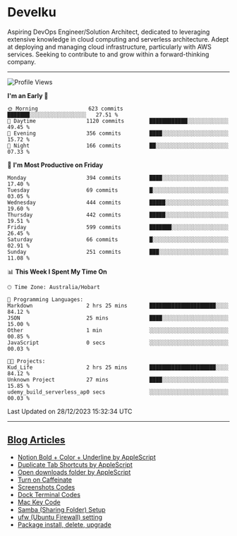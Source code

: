 <h1> Develku </h1>

Aspiring DevOps Engineer/Solution Architect, dedicated to leveraging extensive knowledge in cloud computing and serverless architecture. Adept at deploying and managing cloud infrastructure, particularly with AWS services. Seeking to contribute to and grow within a forward-thinking company.


---

<!--START_SECTION:waka-->
![Profile Views](http://img.shields.io/badge/Profile%20Views-10-blue)

**I'm an Early 🐤** 

```text
🌞 Morning                623 commits         ███████░░░░░░░░░░░░░░░░░░   27.51 % 
🌆 Daytime                1120 commits        ████████████░░░░░░░░░░░░░   49.45 % 
🌃 Evening                356 commits         ████░░░░░░░░░░░░░░░░░░░░░   15.72 % 
🌙 Night                  166 commits         ██░░░░░░░░░░░░░░░░░░░░░░░   07.33 % 
```
📅 **I'm Most Productive on Friday** 

```text
Monday                   394 commits         ████░░░░░░░░░░░░░░░░░░░░░   17.40 % 
Tuesday                  69 commits          █░░░░░░░░░░░░░░░░░░░░░░░░   03.05 % 
Wednesday                444 commits         █████░░░░░░░░░░░░░░░░░░░░   19.60 % 
Thursday                 442 commits         █████░░░░░░░░░░░░░░░░░░░░   19.51 % 
Friday                   599 commits         ███████░░░░░░░░░░░░░░░░░░   26.45 % 
Saturday                 66 commits          █░░░░░░░░░░░░░░░░░░░░░░░░   02.91 % 
Sunday                   251 commits         ███░░░░░░░░░░░░░░░░░░░░░░   11.08 % 
```


📊 **This Week I Spent My Time On** 

```text
🕑︎ Time Zone: Australia/Hobart

💬 Programming Languages: 
Markdown                 2 hrs 25 mins       █████████████████████░░░░   84.12 % 
JSON                     25 mins             ████░░░░░░░░░░░░░░░░░░░░░   15.00 % 
Other                    1 min               ░░░░░░░░░░░░░░░░░░░░░░░░░   00.85 % 
JavaScript               0 secs              ░░░░░░░░░░░░░░░░░░░░░░░░░   00.03 % 

🐱‍💻 Projects: 
Kud_Life                 2 hrs 25 mins       █████████████████████░░░░   84.12 % 
Unknown Project          27 mins             ████░░░░░░░░░░░░░░░░░░░░░   15.85 % 
udemy_build_serverless_ap0 secs              ░░░░░░░░░░░░░░░░░░░░░░░░░   00.03 % 
```


 Last Updated on 28/12/2023 15:32:34 UTC
<!--END_SECTION:waka-->

---

## [Blog Articles](https://my-digital-garden-green-seven.vercel.app/)

<!--START_SECTION:blog-->
- [Notion Bold + Color + Underline by AppleScript](https://my-digital-garden-green-seven.vercel.app/3-resource/mac-tips/notion-bold-color-underline-by-apple-script/)
- [Duplicate Tab Shortcuts by AppleScript](https://my-digital-garden-green-seven.vercel.app/3-resource/mac-tips/duplicate-tab-shortcuts-by-apple-script/)
- [Open downloads folder by AppleScript](https://my-digital-garden-green-seven.vercel.app/3-resource/mac-tips/open-downloads-folder-by-apple-script/)
- [Turn on Caffeinate](https://my-digital-garden-green-seven.vercel.app/3-resource/mac-tips/turn-on-caffeinate/)
- [Screenshots Codes](https://my-digital-garden-green-seven.vercel.app/3-resource/mac-tips/screenshots-codes/)
- [Dock Terminal Codes](https://my-digital-garden-green-seven.vercel.app/3-resource/mac-tips/dock-terminal-codes/)
- [Mac Key Code](https://my-digital-garden-green-seven.vercel.app/3-resource/mac-tips/mac-key-code/)
- [Samba (Sharing Folder) Setup](https://my-digital-garden-green-seven.vercel.app/3-resource/ubuntu-linux/samba-sharing-folder-setup/)
- [ufw (Ubuntu Firewall) setting](https://my-digital-garden-green-seven.vercel.app/3-resource/ubuntu-linux/ufw-ubuntu-firewall-setting/)
- [Package install, delete, upgrade](https://my-digital-garden-green-seven.vercel.app/apt/package-install-delete-upgrade/)
<!--END_SECTION:blog-->
